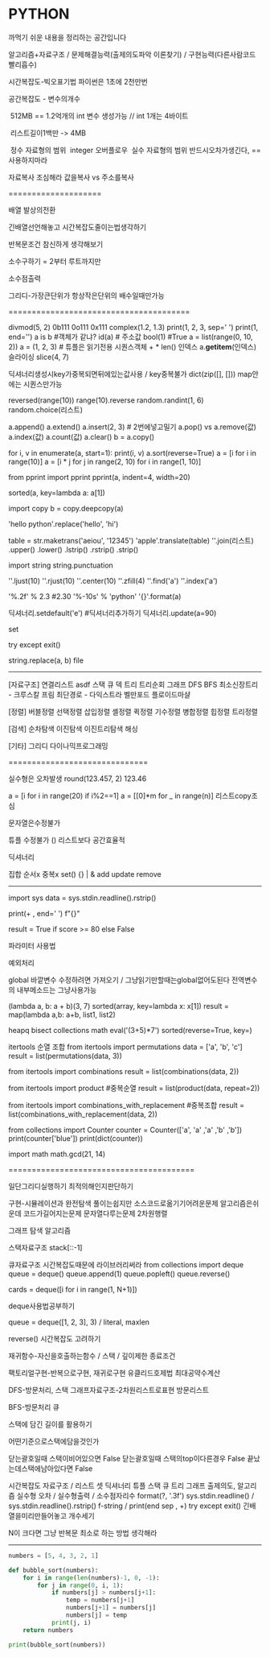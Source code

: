 # PYTHON

까먹기 쉬운 내용을 정리하는 공간입니다



알고리즘+자료구조 / 문제해결능력(출제의도파악 이론찾기) / 구현능력(다른사람코드빨리흡수)



시간복잡도-빅오표기법
파이썬은 1초에 2천만번

공간복잡도 - 변수의개수

​	512MB == 1.2억개의 int 변수 생성가능 // int 1개는 4바이트

​	리스트길이1백만 -> 4MB

​	정수 자료형의 범위
​		integer 오버플로우
​	실수 자료형의 범위
​		반드시오차가생긴다, == 사용하지마라

자료복사 조심해라
	값을복사 vs 주소를복사

====================

배열 발상의전환

긴배열선언해놓고 시간복잡도줄이는법생각하기

반복문조건 참신하게 생각해보기

소수구하기 = 2부터 루트까지만

소수점출력

그리디-가장큰단위가 항상작은단위의 배수일때만가능

=======================================

divmod(5, 2)
0b111 0o111 0x111
complex(1.2, 1.3)
print(1, 2, 3, sep=' ')
print(1, end='')
a is b #객체가 같냐?
id(a) # 주소값
bool(1) #True
a = list(range(0, 10, 2))
a = (1, 2, 3) # 튜플은 읽기전용
시퀀스객체 + * len() 인덱스 a.__getitem__(인덱스) 슬라이싱 slice(4, 7)

딕셔너리생성시key가중복되면뒤에있는값사용 / key중복불가
dict(zip([], []))
map안에는 시퀀스만가능

reversed(range(10))
range(10).reverse
random.randint(1, 6)
random.choice(리스트)

a.append()
a.extend()
a.insert(2, 3) # 2번에넣고밀기
a.pop() vs a.remove(값)
a.index(값) a.count(값) a.clear()
b = a.copy()

for i, v in enumerate(a, start=1):
print(i, v)
a.sort(reverse=True)
a = [i for i in range(10)]
a = [i * j for j in range(2, 10) for i in range(1, 10)]

from pprint import pprint
pprint(a, indent=4, width=20)

sorted(a, key=lambda a: a[1])

import copy
b = copy.deepcopy(a)

'hello python'.replace('hello', 'hi')

table = str.maketrans('aeiou', '12345')
'apple'.translate(table)
''.join(리스트)
.upper() .lower() .lstrip() .rstrip() .strip()

import string
string.punctuation

''.ljust(10) ''.rjust(10) ''.center(10)
''.zfill(4)
''.find('a') ''.index('a')

'%.2f' % 2.3 #2.30
'%-10s' % 'python'
'{}'.format(a)

딕셔너리.setdefault('e') #딕셔너리추가하기
딕셔너리.update(a=90)

set

try except exit()

string.replace(a, b)
file

---------------------------------------------------------------------------

[자료구조]
연결리스트
asdf
스택 큐 덱
트리 트리순회
그래프
	DFS BFS
	최소신장트리 - 크루스칼 프림
	최단경로 - 다익스트라 벨만포드 플로이드마샬

[정렬]
버블정렬
선택정렬
삽입정렬
셸정렬
퀵정렬
기수정렬
병합정렬
힙정렬
트리정렬

[검색]
순차탐색
이진탐색
이진트리탐색
해싱

[기타]
그리디
다이나믹프로그래밍

==============================

실수형은 오차발생
round(123.457, 2) 123.46

a = [i for i in range(20) if i%2==1]
a = [[0]*m for _ in range(n)]
리스트copy조심

문자열은수정불가

튜플
	수정불가
	()
	리스트보다 공간효율적

딕셔너리

집합
	순서x
	중복x
	set()
	{}
	| &
	add update remove

----------------------------------------------------------------

import sys
data = sys.stdin.readline().rstrip()

print(+ , end=' ')
f"{}"

result = True if score >= 80 else False

파라미터 사용법

예외처리

global 바깥변수 수정하려면 가져오기 / 그냥읽기만할때는global없어도된다
전역변수의 내부메소드는 그냥사용가능

(lambda a, b: a + b)(3, 7)
sorted(array, key=lambda x: x[1])
result = map(lambda a,b: a+b, list1, list2)


heapq
bisect
collections
math
eval('(3+5)*7')
sorted(reverse=True, key=)

itertools 순열 조합
from itertools import permutations
data = ['a', 'b', 'c']
result = list(permutations(data, 3))

from itertools import combinations
result = list(combinations(data, 2))

from itertools import product #중복순열
result = list(product(data, repeat=2))

from itertools import combinations_with_replacement #중복조합
result = list(combinations_with_replacement(data, 2))

from collections import Counter
counter = Counter(['a', 'a' ,'a' ,'b' ,'b'])
print(counter['blue'])
print(dict(counter))

import math
math.gcd(21, 14)

========================================

일단그리디실행하기
최적의해인지판단하기

구현-시뮬레이션과 완전탐색
풀이는쉽지만 소스코드로옮기기어려운문제
알고리즘은쉬운데 코드가길어지는문제
문자열다루는문제
2차원행렬





그래프 탐색 알고리즘

스택자료구조 stack[::-1]

큐자료구조 시간복잡도때문에 라이브러리써라
from collections import deque
queue = deque()
queue.append(1)
queue.popleft()
queue.reverse()



cards = deque([i for i in range(1, N+1)])

deque사용법공부하기

queue = deque([1, 2, 3], 3) / literal, maxlen

reverse() 시간복잡도 고려하기



재귀함수-자신을호출하는함수 / 스택 / 깊이제한
종료조건

팩토리얼구현-반복으로구현, 재귀로구현
유클리드호제법 최대공약수계산

DFS-방문처리, 스택
그래프자료구조-2차원리스트로표현
방문리스트

BFS-방문처리 큐



스택에 담긴 길이를 활용하기

어떤기준으로스택에담을것인가

닫는괄호일때 스택이비어있으면 False
닫는괄호일때 스택의top이다른경우 False
끝났는데스택에남아있다면 False





시간복잡도
자료구조 / 리스트 셋 딕셔너리 튜플 스택 큐 트리 그래프
출제의도, 알고리즘
실수형 오차 / 실수형출력 / 소수점자리수 format(?, '.3f')
sys.stdin.readline() / sys.stdin.readline().rstrip()
f-string / print(end sep , +)
try except exit()
긴배열을미리만들어놓고 개수세기

N이 크다면 그냥 반복문 최소로 하는 방법 생각해라

------------------------------------------------

```python
numbers = [5, 4, 3, 2, 1]

def bubble_sort(numbers):
    for i in range(len(numbers)-1, 0, -1):
        for j in range(0, i, 1):
            if numbers[j] > numbers[j+1]:
                temp = numbers[j+1]
                numbers[j+1] = numbers[j]
                numbers[j] = temp
            print(j, i)
    return numbers

print(bubble_sort(numbers))
```


